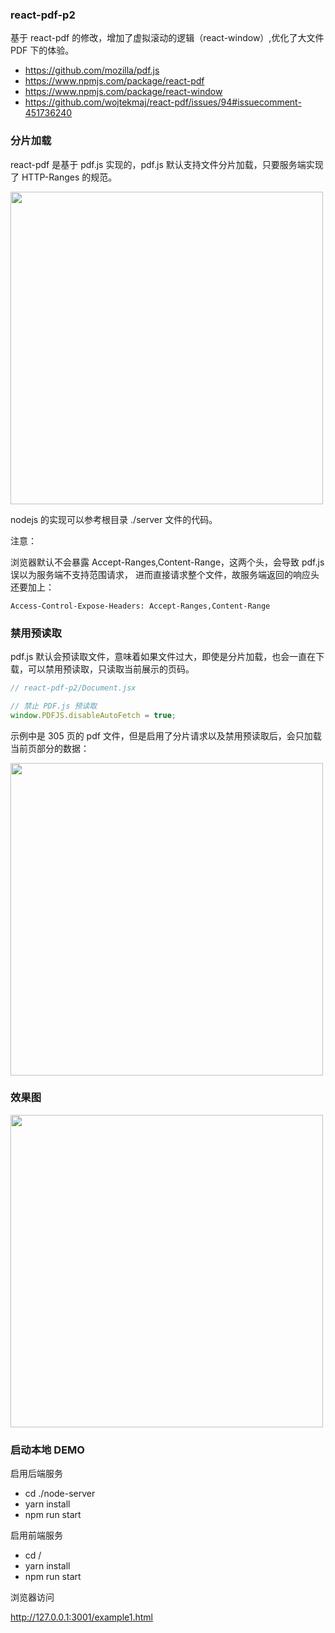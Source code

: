 ### react-pdf-p2

基于 react-pdf 的修改，增加了虚拟滚动的逻辑（react-window）,优化了大文件 PDF 下的体验。

- https://github.com/mozilla/pdf.js
- https://www.npmjs.com/package/react-pdf
- https://www.npmjs.com/package/react-window
- https://github.com/wojtekmaj/react-pdf/issues/94#issuecomment-451736240

### 分片加载

react-pdf 是基于 pdf.js 实现的，pdf.js 默认支持文件分片加载，只要服务端实现了 HTTP-Ranges 的规范。

<img src="https://i.bmp.ovh/imgs/2022/03/7d98f1ba438007cc.png" 
width="500"
height="500"
/>

nodejs 的实现可以参考根目录 ./server 文件的代码。

注意：

浏览器默认不会暴露 Accept-Ranges,Content-Range，这两个头，会导致 pdf.js 误以为服务端不支持范围请求，
进而直接请求整个文件，故服务端返回的响应头还要加上：

```
Access-Control-Expose-Headers: Accept-Ranges,Content-Range
```

### 禁用预读取

pdf.js 默认会预读取文件，意味着如果文件过大，即使是分片加载，也会一直在下载，可以禁用预读取，只读取当前展示的页码。

```javascript
// react-pdf-p2/Document.jsx

// 禁止 PDF.js 预读取
window.PDFJS.disableAutoFetch = true;
```

示例中是 305 页的 pdf 文件，但是启用了分片请求以及禁用预读取后，会只加载当前页部分的数据：

<img src="https://i.bmp.ovh/imgs/2022/03/32ec5a140a344c44.png" 
width="500"
height="500"
/>

### 效果图

<img src="https://i.bmp.ovh/imgs/2022/03/03d5e84af8f62504.png" 
width="500"
height="500"
/>

### 启动本地 DEMO

启用后端服务

- cd ./node-server
- yarn install
- npm run start

启用前端服务

- cd /
- yarn install
- npm run start

浏览器访问

http://127.0.0.1:3001/example1.html
